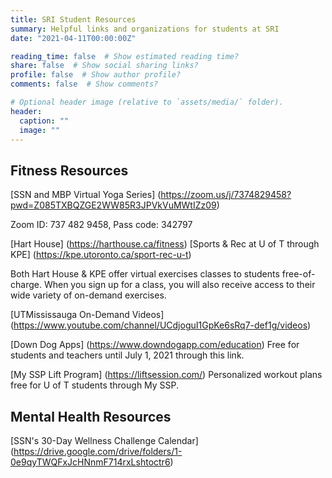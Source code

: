 ```yaml
---
title: SRI Student Resources
summary: Helpful links and organizations for students at SRI
date: "2021-04-11T00:00:00Z"

reading_time: false  # Show estimated reading time?
share: false  # Show social sharing links?
profile: false  # Show author profile?
comments: false  # Show comments?

# Optional header image (relative to `assets/media/` folder).
header:
  caption: ""
  image: ""
---
```


## Fitness Resources

[SSN and MBP Virtual Yoga Series] (https://zoom.us/j/7374829458?pwd=Z085TXBQZGE2WW85R3JPVkVuMWtIZz09)

Zoom ID: 737 482 9458, Pass code: 342797

[Hart House] (https://harthouse.ca/fitness)
[Sports & Rec at U of T through KPE] (https://kpe.utoronto.ca/sport-rec-u-t)

Both Hart House & KPE offer virtual exercises classes to students free-of-charge. When you sign up for a class, you will also receive access to their wide variety of on-demand exercises.

[UTMississauga On-Demand Videos] (https://www.youtube.com/channel/UCdjoguI1GpKe6sRq7-def1g/videos)

[Down Dog Apps] (https://www.downdogapp.com/education) 
Free for students and teachers until July 1, 2021 through this link.

[My SSP Lift Program] (https://liftsession.com/) 
Personalized workout plans free for U of T students through My SSP. 

## Mental Health Resources 

[SSN's 30-Day Wellness Challenge Calendar] (https://drive.google.com/drive/folders/1-0e9qyTWQFxJcHNnmF714rxLshtoctr6)

